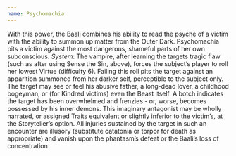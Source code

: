 ```yaml
---
name: Psychomachia
---
```


With this power, the Baali combines his ability to read the psyche of a victim with the ability to summon up matter from the Outer Dark. Psychomachia pits a victim against the most dangerous, shameful parts of her own subconscious.
_System_: The vampire, after learning the targets tragic flaw (such as after using Sense the Sin, above), forces the subject’s player to roll her lowest Virtue (difficulty 6). Failing this roll pits the target against an apparition summoned from her darker self, perceptible to the subject only. The target may see or feel his abusive father, a long-dead lover, a childhood bogeyman, or (for Kindred victims) even the Beast itself. A botch indicates the target has been overwhelmed and frenzies - or, worse, becomes possessed by his inner demons. This imaginary antagonist may be wholly narrated, or assigned Traits equivalent or slightly inferior to the victim’s, at the Storyteller’s option. All injuries sustained by the target in such an encounter are illusory (substitute catatonia or torpor for death as appropriate) and vanish upon the phantasm’s defeat or the Baali’s loss of concentration.